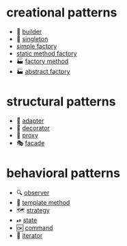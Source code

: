 # creational patterns
- 🔨 [builder](creational/builder.md)
- 🥇 [singleton](creational/singleton.md)
- [simple factory](creational/factory-simple.md)
- [static method factory](creational/factory-static-method.md)
- 🏭 [factory method](creational/factory-method.md)
- 🏭 [abstract factory](creational/factory-abstract.md)

# structural patterns
- 🔌 [adapter](structural/adapter.md)
- 🎁 [decorator](structural/decorator.md)
- 📱 [proxy](structural/proxy.md)
- 🎭 [facade](structural/facade.md)

# behavioral patterns
- 🔍 [observer](behavioral/observer.md)
- 🔁 [template method](behavioral/template-method.md)
- 🗺 [strategy](behavioral/strategy.md)
- ⏯ [state](behavioral/state.md)
- 🆗 [command](behavioral/command.md)
- 🚴 [iterator](behavioral/iterator.md)
